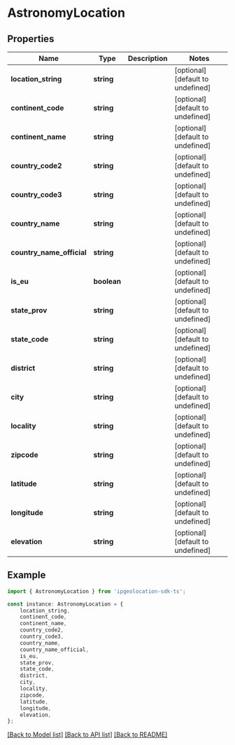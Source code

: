 # AstronomyLocation


## Properties

Name | Type | Description | Notes
------------ | ------------- | ------------- | -------------
**location_string** | **string** |  | [optional] [default to undefined]
**continent_code** | **string** |  | [optional] [default to undefined]
**continent_name** | **string** |  | [optional] [default to undefined]
**country_code2** | **string** |  | [optional] [default to undefined]
**country_code3** | **string** |  | [optional] [default to undefined]
**country_name** | **string** |  | [optional] [default to undefined]
**country_name_official** | **string** |  | [optional] [default to undefined]
**is_eu** | **boolean** |  | [optional] [default to undefined]
**state_prov** | **string** |  | [optional] [default to undefined]
**state_code** | **string** |  | [optional] [default to undefined]
**district** | **string** |  | [optional] [default to undefined]
**city** | **string** |  | [optional] [default to undefined]
**locality** | **string** |  | [optional] [default to undefined]
**zipcode** | **string** |  | [optional] [default to undefined]
**latitude** | **string** |  | [optional] [default to undefined]
**longitude** | **string** |  | [optional] [default to undefined]
**elevation** | **string** |  | [optional] [default to undefined]

## Example

```typescript
import { AstronomyLocation } from 'ipgeolocation-sdk-ts';

const instance: AstronomyLocation = {
    location_string,
    continent_code,
    continent_name,
    country_code2,
    country_code3,
    country_name,
    country_name_official,
    is_eu,
    state_prov,
    state_code,
    district,
    city,
    locality,
    zipcode,
    latitude,
    longitude,
    elevation,
};
```

[[Back to Model list]](../README.md#documentation-for-models) [[Back to API list]](../README.md#documentation-for-api-endpoints) [[Back to README]](../README.md)
